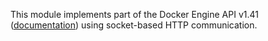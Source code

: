 This module implements part of the Docker Engine API v1.41
([documentation](https://docs.docker.com/engine/api/v1.41/)) using socket-based
HTTP communication.
